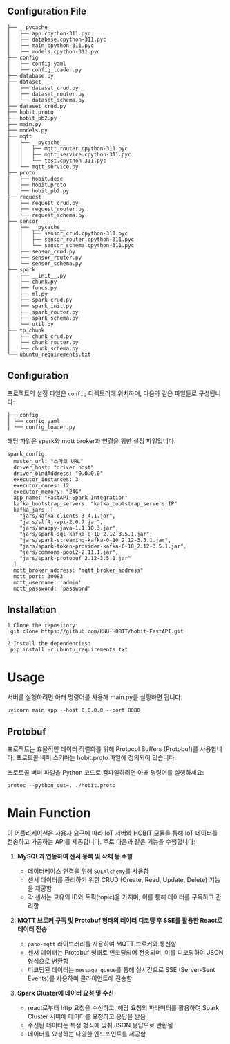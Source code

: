 ## Configuration File 

```
├── __pycache__
│   ├── app.cpython-311.pyc
│   ├── database.cpython-311.pyc
│   ├── main.cpython-311.pyc
│   └── models.cpython-311.pyc
├── config
│   ├── config.yaml
│   └── config_loader.py
├── database.py
├── dataset
│   ├── dataset_crud.py
│   ├── dataset_router.py
│   └── dataset_schema.py
├── dataset_crud.py
├── hobit.proto
├── hobit_pb2.py
├── main.py
├── models.py
├── mqtt
│   ├── __pycache__
│   │   ├── mqtt_router.cpython-311.pyc
│   │   ├── mqtt_service.cpython-311.pyc
│   │   └── test.cpython-311.pyc
│   └── mqtt_service.py
├── proto
│   ├── hobit.desc
│   ├── hobit.proto
│   └── hobit_pb2.py
├── request
│   ├── request_crud.py
│   ├── request_router.py
│   └── request_schema.py
├── sensor
│   ├── __pycache__
│   │   ├── sensor_crud.cpython-311.pyc
│   │   ├── sensor_router.cpython-311.pyc
│   │   └── sensor_schema.cpython-311.pyc
│   ├── sensor_crud.py
│   ├── sensor_router.py
│   └── sensor_schema.py
├── spark
│   ├── __init__.py
│   ├── chunk.py
│   ├── funcs.py
│   ├── ml.py
│   ├── spark_crud.py
│   ├── spark_init.py
│   ├── spark_router.py
│   ├── spark_schema.py
│   └── util.py
├── tp_chunk
│   ├── chunk_crud.py
│   ├── chunk_router.py
│   └── chunk_schema.py
└── ubuntu_requirements.txt
```

##  Configuration

프로젝트의 설정 파일은 `config` 디렉토리에 위치하며, 다음과 같은 파일들로 구성됩니다:

```
├── config
│ ├── config.yaml
│ └── config_loader.py
```

해당 파일은 spark와 mqtt broker과 연결을 위한 설정 파일입니다.

```
spark_config:
  master_url: "스파크 URL"
  driver_host: "driver host"
  driver_bindAddress: "0.0.0.0"
  executor_instances: 3
  executor_cores: 12
  executor_memory: "24G"
  app_name: "FastAPI-Spark Integration"
  kafka_bootstrap_servers: "kafka_bootstrap_servers IP"
  kafka_jars: [
    "jars/kafka-clients-3.4.1.jar",
    "jars/slf4j-api-2.0.7.jar",
    "jars/snappy-java-1.1.10.3.jar",
    "jars/spark-sql-kafka-0-10_2.12-3.5.1.jar",
    "jars/spark-streaming-kafka-0-10_2.12-3.5.1.jar",
    "jars/spark-token-provider-kafka-0-10_2.12-3.5.1.jar",
    "jars/commons-pool2-2.11.1.jar",
    "jars/spark-protobuf_2.12-3.5.1.jar"
  ]
  mqtt_broker_address: "mqtt_broker_address" 
  mqtt_port: 30083              
  mqtt_username: 'admin'        
  mqtt_password: 'password'  
```

## Installation 

```
1.Clone the repository:
 git clone https://github.com/KNU-HOBIT/hobit-FastAPI.git

2.Install the dependencies:
 pip install -r ubuntu_requirements.txt
```

#  Usage
서버를 실행하려면 아래 명령어를 사용해 main.py를 실행하면 됩니다. 
```
uvicorn main:app --host 0.0.0.0 --port 8080
```

##  Protobuf

프로젝트는 효율적인 데이터 직렬화를 위해 Protocol Buffers (Protobuf)를 사용합니다.
프로토콜 버퍼 스키마는 hobit.proto 파일에 정의되어 있습니다.

프로토콜 버퍼 파일을 Python 코드로 컴파일하려면 아래 명령어를 실행하세요:

```
protoc --python_out=. ./hobit.proto
```


# Main Function

이 어플리케이션은 사용자 요구에 따라 IoT 서버와 HOBIT 모듈을 통해 IoT 데이터를 전송하고 가공하는 API를 제공합니다. 주로 다음과 같은 기능을 수행합니다:

1. **MySQL과 연동하여 센서 등록 및 삭제 등 수행**
   - 데이터베이스 연결을 위해 `SQLAlchemy`를 사용함
   - 센서 데이터를 관리하기 위한 CRUD (Create, Read, Update, Delete) 기능을 제공함
   - 각 센서는 고유의 ID와 토픽(topic)을 가지며, 이를 통해 데이터를 구독하고 관리함

2. **MQTT 브로커 구독 및 Protobuf 형태의 데이터 디코딩 후 SSE를 활용한 React로 데이터 전송**
   - `paho-mqtt` 라이브러리를 사용하여 MQTT 브로커와 통신함
   - 센서 데이터는 Protobuf 형태로 인코딩되어 전송되며, 이를 디코딩하여 JSON 형식으로 변환함
   - 디코딩된 데이터는 `message_queue`를 통해 실시간으로 SSE (Server-Sent Events)를 사용하여 클라이언트에 전송함

3. **Spark Cluster에 데이터 요청 및 수신**
   - react로부터 http 요청을 수신하고, 해당 요청의 파라미터를 활용하여 Spark Cluster 서버에 데이터를 요청하고 응답을 받음
   - 수신된 데이터는 특정 형식에 맞춰 JSON 응답으로 반환됨
   - 데이터를 요청하는 다양한 엔드포인트를 제공함

